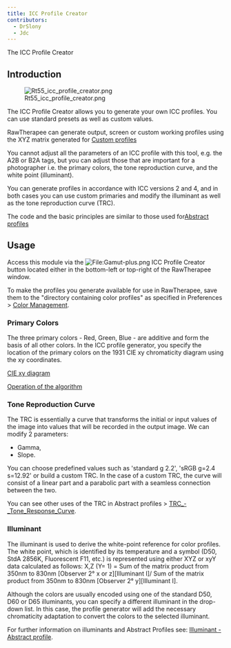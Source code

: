 ```yaml
---
title: ICC Profile Creator
contributors:
  - DrSlony
  - Jdc
---
```


<div class="pagetitle">

The ICC Profile Creator

</div>

## Introduction

<figure>
<img src="Rt55_icc_profile_creator.png"
title="Rt55_icc_profile_creator.png" />
<figcaption>Rt55_icc_profile_creator.png</figcaption>
</figure>

The ICC Profile Creator allows you to generate your own ICC profiles.
You can use standard presets as well as custom values.

RawTherapee can generate output, screen or custom working profiles using
the XYZ matrix generated for [Custom
profiles](Color_Management#Adding_Custom_Working_Profiles.md)

You cannot adjust all the parameters of an ICC profile with this tool,
e.g. the A2B or B2A tags, but you can adjust those that are important
for a photographer i.e. the primary colors, the tone reproduction curve,
and the white point (illuminant).

You can generate profiles in accordance with ICC versions 2 and 4, and
in both cases you can use custom primaries and modify the illuminant as
well as the tone reproduction curve (TRC).

The code and the basic principles are similar to those used for[Abstract
profiles](Color_Management#Abstract_Profiles.md)

## Usage

Access this module via the
![<File:Gamut-plus.png>](Gamut-plus.png "File:Gamut-plus.png") ICC
Profile Creator button located either in the bottom-left or top-right of
the RawTherapee window.

To make the profiles you generate available for use in RawTherapee, save
them to the "directory containing color profiles" as specified in
Preferences \> [Color
Management](Preferences#Color_Management_Tab.md).

### Primary Colors

The three primary colors - Red, Green, Blue - are additive and form the
basis of all other colors. In the ICC profile generator, you specify the
location of the primary colors on the 1931 CIE xy chromaticity diagram
using the xy coordinates.

[CIE xy diagram](Color_Management#The_CIE_xy_diagram.md)

[Operation of the
algorithm](Color_Management#How_the_.22Primaries_and_White_Point.22_algorithm_works.md)

### Tone Reproduction Curve

The TRC is essentially a curve that transforms the initial or input
values of the image into values that will be recorded in the output
image. We can modify 2 parameters:

- Gamma,
- Slope.

You can choose predefined values such as 'standard g 2.2', 'sRGB g=2.4
s=12.92' or build a custom TRC. In the case of a custom TRC, the curve
will consist of a linear part and a parabolic part with a seamless
connection between the two.

You can see other uses of the TRC in Abstract profiles \>
[TRC_-_Tone_Response_Curve](Color_Management#TRC_-_Tone_Response_Curve.md).

### Illuminant

The illuminant is used to derive the white-point reference for color
profiles. The white point, which is identified by its temperature and a
symbol (D50, StdA 2856K, Fluorescent F11, etc.) is represented using
either XYZ or xyY data calculated as follows: X,Z (Y= 1) = Sum of the
matrix product from 350nm to 830nm \[Observer 2° x or z\]\[Illuminant
I\]/ Sum of the matrix product from 350nm to 830nm \[Observer 2°
y\]\[Illuminant I\].

Although the colors are usually encoded using one of the standard D50,
D60 or D65 illuminants, you can specify a different illuminant in the
drop-down list. In this case, the profile generator will add the
necessary chromaticity adaptation to convert the colors to the selected
illuminant.

For further information on illuminants and Abstract Profiles see:
[Illuminant - Abstract
profile](Color_Management#Illuminant_-_white_point.md).
